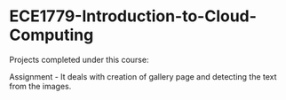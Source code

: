 # ECE1779-Introduction-to-Cloud-Computing
Projects completed under this course:

Assignment - It deals with creation of gallery page and detecting the text from the images.
